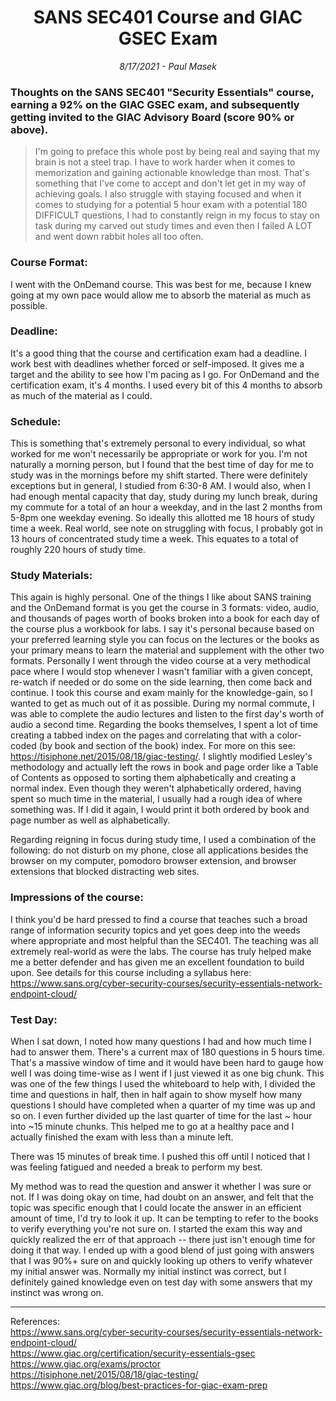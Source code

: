<div align="center"><h1>SANS SEC401 Course and GIAC GSEC Exam</h1></div>
<div align="center"> <i>8/17/2021 - Paul Masek</i> </div>

### Thoughts on the SANS SEC401 "Security Essentials" course, earning a 92% on the GIAC GSEC exam, and subsequently getting invited to the GIAC Advisory Board (score 90% or above).

>I'm going to preface this whole post by being real and saying that my brain is not a steel trap. I have to work harder when it comes to memorization and gaining actionable knowledge than most. That's something that I've come to accept and don't let get in my way of achieving goals. I also struggle with staying focused and when it comes to studying for a potential 5 hour exam with a potential 180 DIFFICULT questions, I had to constantly reign in my focus to stay on task during my carved out study times and even then I failed A LOT and went down rabbit holes all too often.

### Course Format: 
I went with the OnDemand course. This was best for me, because I knew going at my own pace would allow me to absorb the material as much as possible.

### Deadline: 
It's a good thing that the course and certification exam had a deadline. I work best with deadlines whether forced or self-imposed. It gives me a target and the ability to see how I'm pacing as I go. For OnDemand and the certification exam, it's 4 months. I used every bit of this 4 months to absorb as much of the material as I could.

### Schedule: 
This is something that's extremely personal to every individual, so what worked for me won't necessarily be appropriate or work for you. I'm not naturally a morning person, but I found that the best time of day for me to study was in the mornings before my shift started. There were definitely exceptions but in general, I studied from 6:30-8 AM. I would also, when I had enough mental capacity that day, study during my lunch break, during my commute for a total of an hour a weekday, and in the last 2 months from 5-8pm one weekday evening. So ideally this allotted me 18 hours of study time a week. Real world, see note on struggling with focus, I probably got in 13 hours of concentrated study time a week. This equates to a total of roughly 220 hours of study time.

### Study Materials: 
This again is highly personal. One of the things I like about SANS training and the OnDemand format is you get the course in 3 formats: video, audio, and thousands of pages worth of books broken into a book for each day of the course plus a workbook for labs. I say it's personal because based on your preferred learning style you can focus on the lectures or the books as your primary means to learn the material and supplement with the other two formats. Personally I went through the video course at a very methodical pace where I would stop whenever I wasn't familiar with a given concept, re-watch if needed or do some on the side learning, then come back and continue. I took this course and exam mainly for the knowledge-gain, so I wanted to get as much out of it as possible. During my normal commute, I was able to complete the audio lectures and listen to the first day's worth of audio a second time. Regarding the books themselves, I spent a lot of time creating a tabbed index on the pages and correlating that with a color-coded (by book and section of the book) index. For more on this see: <https://tisiphone.net/2015/08/18/giac-testing/>. I slightly modified Lesley's methodology and actually left the rows in book and page order like a Table of Contents as opposed to sorting them alphabetically and creating a normal index. Even though they weren't alphabetically ordered, having spent so much time in the material, I usually had a rough idea of where something was. If I did it again, I would print it both ordered by book and page number as well as alphabetically.

Regarding reigning in focus during study time, I used a combination of the following: do not disturb on my phone, close all applications besides the browser on my computer, pomodoro browser extension, and browser extensions that blocked distracting web sites.

### Impressions of the course: 
I think you'd be hard pressed to find a course that teaches such a broad range of information security topics and yet goes deep into the weeds where appropriate and most helpful than the SEC401. The teaching was all extremely real-world as were the labs. The course has truly helped make me a better defender and has given me an excellent foundation to build upon. See details for this course including a syllabus here: <https://www.sans.org/cyber-security-courses/security-essentials-network-endpoint-cloud/>

### Test Day: 
When I sat down, I noted how many questions I had and how much time I had to answer them. There's a current max of 180 questions in 5 hours time. That's a massive window of time and it would have been hard to gauge how well I was doing time-wise as I went if I just viewed it as one big chunk. This was one of the few things I used the whiteboard to help with, I divided the time and questions in half, then in half again to show myself how many questions I should have completed when a quarter of my time was up and so on. I even further divided up the last quarter of time for the last ~ hour into ~15 minute chunks. This helped me to go at a healthy pace and I actually finished the exam with less than a minute left.

There was 15 minutes of break time. I pushed this off until I noticed that I was feeling fatigued and needed a break to perform my best.

My method was to read the question and answer it whether I was sure or not. If I was doing okay on time, had doubt on an answer, and felt that the topic was specific enough that I could locate the answer in an efficient amount of time, I'd try to look it up. It can be tempting to refer to the books to verify everything you're not sure on. I started the exam this way and quickly realized the err of that approach -- there just isn't enough time for doing it that way. I ended up with a good blend of just going with answers that I was 90%+ sure on and quickly looking up others to verify whatever my initial answer was. Normally my initial instinct was correct, but I definitely gained knowledge even on test day with some answers that my instinct was wrong on.

---

References: <br>
<https://www.sans.org/cyber-security-courses/security-essentials-network-endpoint-cloud/> <br>
<https://www.giac.org/certification/security-essentials-gsec> <br>
<https://www.giac.org/exams/proctor> <br>
<https://tisiphone.net/2015/08/18/giac-testing/> <br>
<https://www.giac.org/blog/best-practices-for-giac-exam-prep> <br>